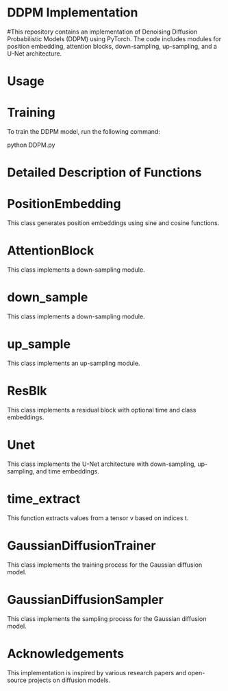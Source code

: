 # DDPM Implementation

#This repository contains an implementation of Denoising Diffusion Probabilistic Models (DDPM) using PyTorch. The code includes modules for position embedding, attention blocks, down-sampling, up-sampling, and a U-Net architecture.

# Usage

# Training
To train the DDPM model, run the following command:

python DDPM.py

# Detailed Description of Functions

# PositionEmbedding

This class generates position embeddings using sine and cosine functions.

# AttentionBlock

This class implements a down-sampling module.

# down_sample

This class implements a down-sampling module.

# up_sample

This class implements an up-sampling module.

# ResBlk

This class implements a residual block with optional time and class embeddings.

# Unet

This class implements the U-Net architecture with down-sampling, up-sampling, and time embeddings.

# time_extract

This function extracts values from a tensor v based on indices t.

# GaussianDiffusionTrainer

This class implements the training process for the Gaussian diffusion model.

# GaussianDiffusionSampler

This class implements the sampling process for the Gaussian diffusion model.


# Acknowledgements

This implementation is inspired by various research papers and open-source projects on diffusion models.
